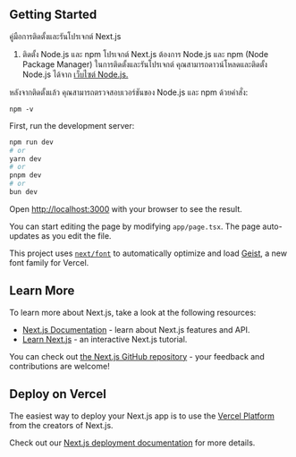 ## Getting Started

คู่มือการติดตั้งและรันโปรเจกต์ Next.js
1. ติดตั้ง Node.js และ npm
โปรเจกต์ Next.js ต้องการ Node.js และ npm (Node Package Manager) ในการติดตั้งและรันโปรเจกต์ คุณสามารถดาวน์โหลดและติดตั้ง Node.js ได้จาก [เว็บไซต์ Node.js.](https://nodejs.org/en)

หลังจากติดตั้งแล้ว คุณสามารถตรวจสอบเวอร์ชันของ Node.js และ npm ด้วยคำสั่ง:

```node -v
npm -v
```

First, run the development server:

```bash
npm run dev
# or
yarn dev
# or
pnpm dev
# or
bun dev
```

Open [http://localhost:3000](http://localhost:3000) with your browser to see the result.

You can start editing the page by modifying `app/page.tsx`. The page auto-updates as you edit the file.

This project uses [`next/font`](https://nextjs.org/docs/app/building-your-application/optimizing/fonts) to automatically optimize and load [Geist](https://vercel.com/font), a new font family for Vercel.

## Learn More

To learn more about Next.js, take a look at the following resources:

- [Next.js Documentation](https://nextjs.org/docs) - learn about Next.js features and API.
- [Learn Next.js](https://nextjs.org/learn) - an interactive Next.js tutorial.

You can check out [the Next.js GitHub repository](https://github.com/vercel/next.js) - your feedback and contributions are welcome!

## Deploy on Vercel

The easiest way to deploy your Next.js app is to use the [Vercel Platform](https://vercel.com/new?utm_medium=default-template&filter=next.js&utm_source=create-next-app&utm_campaign=create-next-app-readme) from the creators of Next.js.

Check out our [Next.js deployment documentation](https://nextjs.org/docs/app/building-your-application/deploying) for more details.
